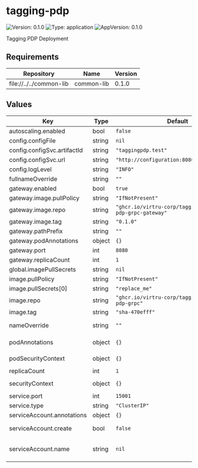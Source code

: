 # tagging-pdp

![Version: 0.1.0](https://img.shields.io/badge/Version-0.1.0-informational?style=flat-square) ![Type: application](https://img.shields.io/badge/Type-application-informational?style=flat-square) ![AppVersion: 0.1.0](https://img.shields.io/badge/AppVersion-0.1.0-informational?style=flat-square)

Tagging PDP Deployment

## Requirements

| Repository | Name | Version |
|------------|------|---------|
| file://../../common-lib | common-lib | 0.1.0 |

## Values

| Key | Type | Default | Description |
|-----|------|---------|-------------|
| autoscaling.enabled | bool | `false` |  |
| config.configFile | string | `nil` |  |
| config.configSvc.artifactId | string | `"taggingpdp.test"` |  |
| config.configSvc.url | string | `"http://configuration:8080/configuration"` |  |
| config.logLevel | string | `"INFO"` |  |
| fullnameOverride | string | `""` | The fully qualified appname override |
| gateway.enabled | bool | `true` |  |
| gateway.image.pullPolicy | string | `"IfNotPresent"` |  |
| gateway.image.repo | string | `"ghcr.io/virtru-corp/tagging-pdp/tagging-pdp-grpc-gateway"` |  |
| gateway.image.tag | string | `"0.1.0"` |  |
| gateway.pathPrefix | string | `""` |  |
| gateway.podAnnotations | object | `{}` |  |
| gateway.port | int | `8080` |  |
| gateway.replicaCount | int | `1` |  |
| global.imagePullSecrets | string | `nil` |  |
| image.pullPolicy | string | `"IfNotPresent"` |  |
| image.pullSecrets[0] | string | `"replace_me"` |  |
| image.repo | string | `"ghcr.io/virtru-corp/tagging-pdp/tagging-pdp-grpc"` |  |
| image.tag | string | `"sha-470efff"` |  |
| nameOverride | string | `""` | Select a specific name for the resource, instead of the default, taggingpdp |
| podAnnotations | object | `{}` | Values for the deployment `spec.template.metadata.annotations` field |
| podSecurityContext | object | `{}` | Values for deployment's `spec.template.spec.securityContext` |
| replicaCount | int | `1` |  |
| securityContext | object | `{}` | Values for deployment's `spec.template.spec.containers.securityContext` |
| service.port | int | `15001` |  |
| service.type | string | `"ClusterIP"` |  |
| serviceAccount.annotations | object | `{}` | Annotations to add to the service account |
| serviceAccount.create | bool | `false` | Specifies whether a service account should be created |
| serviceAccount.name | string | `nil` | The name of the service account to use. If not set and create is true, a name is generated using the fullname template |
